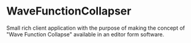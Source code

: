 # WaveFunctionCollapser
Small rich client application with the purpose of making the concept of "Wave Function Collapse" available in an editor form software.
